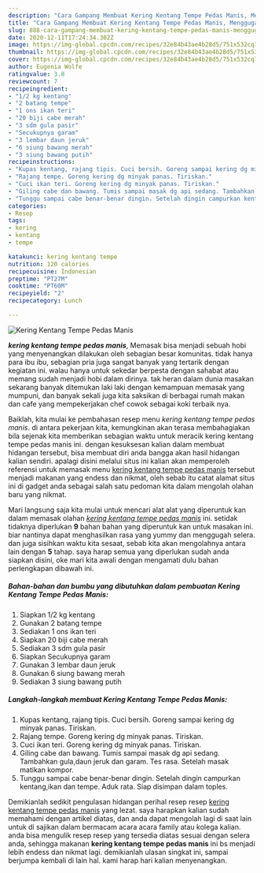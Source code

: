 ```yaml
---
description: "Cara Gampang Membuat Kering Kentang Tempe Pedas Manis, Menggugah Selera"
title: "Cara Gampang Membuat Kering Kentang Tempe Pedas Manis, Menggugah Selera"
slug: 888-cara-gampang-membuat-kering-kentang-tempe-pedas-manis-menggugah-selera
date: 2020-12-11T17:24:34.302Z
image: https://img-global.cpcdn.com/recipes/32e84b43ae4b28d5/751x532cq70/kering-kentang-tempe-pedas-manis-foto-resep-utama.jpg
thumbnail: https://img-global.cpcdn.com/recipes/32e84b43ae4b28d5/751x532cq70/kering-kentang-tempe-pedas-manis-foto-resep-utama.jpg
cover: https://img-global.cpcdn.com/recipes/32e84b43ae4b28d5/751x532cq70/kering-kentang-tempe-pedas-manis-foto-resep-utama.jpg
author: Eugenia Wolfe
ratingvalue: 3.8
reviewcount: 7
recipeingredient:
- "1/2 kg kentang"
- "2 batang tempe"
- "1 ons ikan teri"
- "20 biji cabe merah"
- "3 sdm gula pasir"
- "Secukupnya garam"
- "3 lembar daun jeruk"
- "6 siung bawang merah"
- "3 siung bawang putih"
recipeinstructions:
- "Kupas kentang, rajang tipis. Cuci bersih. Goreng sampai kering dg minyak panas. Tiriskan."
- "Rajang tempe. Goreng kering dg minyak panas. Tiriskan."
- "Cuci ikan teri. Goreng kering dg minyak panas. Tiriskan."
- "Giling cabe dan bawang. Tumis sampai masak dg api sedang. Tambahkan gula,daun jeruk dan garam. Tes rasa. Setelah masak matikan kompor."
- "Tunggu sampai cabe benar-benar dingin. Setelah dingin campurkan kentang,ikan dan tempe. Aduk rata. Siap disimpan dalam toples."
categories:
- Resep
tags:
- kering
- kentang
- tempe

katakunci: kering kentang tempe 
nutrition: 120 calories
recipecuisine: Indonesian
preptime: "PT27M"
cooktime: "PT60M"
recipeyield: "2"
recipecategory: Lunch

---
```



![Kering Kentang Tempe Pedas Manis](https://img-global.cpcdn.com/recipes/32e84b43ae4b28d5/751x532cq70/kering-kentang-tempe-pedas-manis-foto-resep-utama.jpg)

<b><i>kering kentang tempe pedas manis</i></b>, Memasak bisa menjadi sebuah hobi yang menyenangkan dilakukan oleh sebagian besar komunitas. tidak hanya para ibu ibu, sebagian pria juga sangat banyak yang tertarik dengan kegiatan ini. walau hanya untuk sekedar berpesta dengan sahabat atau memang sudah menjadi hobi dalam dirinya. tak heran dalam dunia masakan sekarang banyak ditemukan laki laki dengan kemampuan memasak yang mumpuni, dan banyak sekali juga kita saksikan di berbagai rumah makan dan cafe yang mempekerjakan chef cowok sebagai koki terbaik nya.

Baiklah, kita mulai ke pembahasan resep menu <i>kering kentang tempe pedas manis</i>. di antara pekerjaan kita, kemungkinan akan terasa membahagiakan bila sejenak kita memberikan sebagian waktu untuk meracik kering kentang tempe pedas manis ini. dengan kesuksesan kalian dalam membuat hidangan tersebut, bisa membuat diri anda bangga akan hasil hidangan kalian sendiri. apalagi disini melalui situs ini kalian akan memperoleh referensi untuk memasak menu <u>kering kentang tempe pedas manis</u> tersebut menjadi makanan yang endess dan nikmat, oleh sebab itu catat alamat situs ini di gadget anda sebagai salah satu pedoman kita dalam mengolah olahan baru yang nikmat.




Mari langsung saja kita mulai untuk mencari alat alat yang diperuntuk kan dalam memasak olahan <u><i>kering kentang tempe pedas manis</i></u> ini. setidak tidaknya diperlukan <b>9</b> bahan bahan yang diperuntuk kan untuk masakan ini. biar nantinya dapat menghasilkan rasa yang yummy dan menggugah selera. dan juga sisihkan waktu kita sesaat, sebab kita akan mengolahnya antara lain dengan <b>5</b> tahap. saya harap semua yang diperlukan sudah anda siapkan disini, oke mari kita awali dengan mengamati dulu bahan perlengkapan dibawah ini.

<!--inarticleads1-->

##### Bahan-bahan dan bumbu yang dibutuhkan dalam pembuatan Kering Kentang Tempe Pedas Manis:

1. Siapkan 1/2 kg kentang
1. Gunakan 2 batang tempe
1. Sediakan 1 ons ikan teri
1. Siapkan 20 biji cabe merah
1. Sediakan 3 sdm gula pasir
1. Siapkan Secukupnya garam
1. Gunakan 3 lembar daun jeruk
1. Gunakan 6 siung bawang merah
1. Sediakan 3 siung bawang putih




<!--inarticleads2-->

##### Langkah-langkah membuat Kering Kentang Tempe Pedas Manis:

1. Kupas kentang, rajang tipis. Cuci bersih. Goreng sampai kering dg minyak panas. Tiriskan.
1. Rajang tempe. Goreng kering dg minyak panas. Tiriskan.
1. Cuci ikan teri. Goreng kering dg minyak panas. Tiriskan.
1. Giling cabe dan bawang. Tumis sampai masak dg api sedang. Tambahkan gula,daun jeruk dan garam. Tes rasa. Setelah masak matikan kompor.
1. Tunggu sampai cabe benar-benar dingin. Setelah dingin campurkan kentang,ikan dan tempe. Aduk rata. Siap disimpan dalam toples.




Demikianlah sedikit pengulasan hidangan perihal resep resep <u>kering kentang tempe pedas manis</u> yang lezat. saya harapkan kalian sudah memahami dengan artikel diatas, dan anda dapat mengolah lagi di saat lain untuk di sajikan dalam bermacam acara acara family atau kolega kalian. anda bisa mengulik resep resep yang tersedia diatas sesuai dengan selera anda, sehingga makanan <b>kering kentang tempe pedas manis</b> ini bs menjadi lebih endess dan nikmat lagi. demikianlah ulasan singkat ini, sampai berjumpa kembali di lain hal. kami harap hari kalian menyenangkan.
